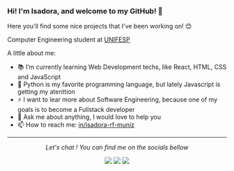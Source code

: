 ### Hi! I'm Isadora, and welcome to my GitHub! 👋
Here you'll find some nice projects that I've been working on! 😊

<!--
**IsadoraMuniz/IsadoraMuniz** is a ✨ _special_ ✨ repository because its `README.md` (this file) appears on your GitHub profile.-->

Computer Engineering student at [UNIFESP](https://www.unifesp.br/)

A little about me:

- 📚 I’m currently learning Web Development techs, like React, HTML, CSS and JavaScript
- 🥰 Python is my favorite programming language, but lately Javascript is getting my atenttion
- ⚡ I want to lear more about Software Engineering, because one of my goals is to become a Fullstack developer
- 💬 Ask me about anything, I would love to help you
- 📫 How to reach me: <a class="icon-linkedin social-button #0275b5" href="http://www.linkedin.com/in/isadora-rf-muniz">in/isadora-rf-muniz</a>

<!--
![Top Languages Card](https://github-readme-stats.vercel.app/api/top-langs/?username=IsadoraMuniz&layout=compact&hide=Yacc)-->
<hr>
<p align="center">
  <i>Let's chat ! You can find me on the socials bellow</i>
<p align="center">
    <a href="http://www.linkedin.com/in/isadora-rf-muniz" alt="Linkedin"><img src="https://img.icons8.com/color/48/000000/linkedin.png"></a>
    <a href="https://www.instagram.com/isadoraa_muniz" alt="Instagram"><img src="https://img.icons8.com/fluent/48/000000/instagram-new.png"/></a>
    <a href="https://www.facebook.com/isadora.rfmuniz/" alt="Facebook"><img src="https://github.com/imdhruv99/imdhruv99/blob/master/readme/facebook.png"></a>
</p>
  
</p>



